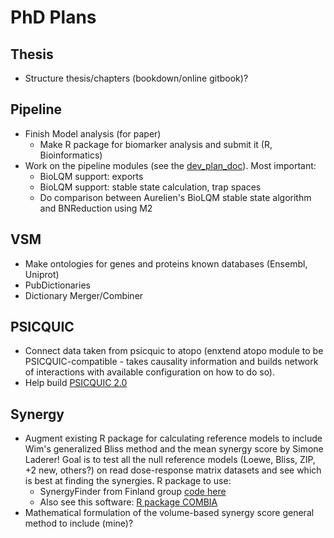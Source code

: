 # PhD Plans

## Thesis                                                                       
- Structure thesis/chapters (bookdown/online gitbook)?

## Pipeline
- Finish Model analysis (for paper)
  - Make R package for biomarker analysis and submit it (R, Bioinformatics)
- Work on the pipeline modules (see the [dev_plan_doc](https://docs.google.com/document/d/1OUupR0b-28YB9pVAww77RMecnFN6A39MYjXMjljmvG4/edit?usp=sharing)). Most important:
    - BioLQM support: exports
    - BioLQM support: stable state calculation, trap spaces
    - Do comparison between Aurelien's BioLQM stable state algorithm and 
BNReduction using M2

## VSM                                                                          
- Make ontologies for genes and proteins known databases (Ensembl, Uniprot)     
- PubDictionaries                                                               
- Dictionary Merger/Combiner

## PSICQUIC
- Connect data taken from psicquic to atopo (enxtend atopo module to be 
PSICQUIC-compatible - takes causality information and builds network of 
interactions with available configuration on how to do so).
- Help build [PSICQUIC 2.0](https://github.com/elixir-europe/BioHackathon/tree/master/interoperability/Prototyping%20the%20new%20PSICQUIC%202-0)

## Synergy
- Augment existing R package for calculating reference models to include Wim's 
generalized Bliss method and the mean synergy score by Simone Laderer! Goal 
is to test all the null reference models (Loewe, Bliss, ZIP, +2 new, others?) 
on read dose-response matrix datasets and see which is best at finding the 
synergies. R package to use:
  - SynergyFinder from Finland group [code here](https://github.com/google/synergyfinderengineered/)
  - Also see this software: [R package COMBIA](https://www.ncbi.nlm.nih.gov/pmc/articles/PMC5732778/)
- Mathematical formulation of the volume-based synergy score general method to
include (mine)?

